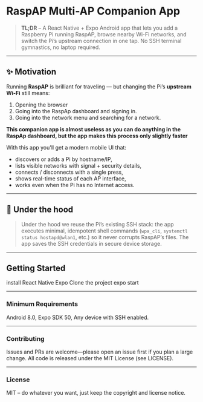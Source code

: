 # RaspAP Multi-AP Companion App

> **TL;DR** – A React Native + Expo Android app that lets you add a Raspberry Pi running RaspAP, browse nearby Wi-Fi networks, and switch the Pi’s upstream connection in one tap. No SSH terminal gymnastics, no laptop required.

---

## ✨ Motivation
Running **RaspAP** is brilliant for traveling — but changing the Pi’s **upstream Wi-Fi** still means:
1. Opening the browser
2. Going into the RaspAp dashboard and signing in.
3. Going into the network menu and searching for a network.

**This companion app is almost useless as you can do anything in the RaspAp dashboard, but the app makes this process only slightly faster** 

With this app you'll get a modern mobile UI that:

* discovers or adds a Pi by hostname/IP,
* lists visible networks with signal + security details,
* connects / disconnects with a single press,
* shows real-time status of each AP interface,
* works even when the Pi has no Internet access.

---

## 🚀 Under the hood
> Under the hood we reuse the Pi’s existing SSH stack: the app executes minimal, idempotent shell commands (`wpa_cli`, `systemctl status hostapd@wlan1`, etc.) so it never corrupts RaspAP’s files.
> The app saves the SSH credentials in secure device storage.
---

## Getting Started
install React Native Expo
Clone the project 
expo start

---
### Minimum Requirements
Android 8.0, Expo SDK 50, Any device with SSH enabled.

---
### Contributing
Issues and PRs are welcome—please open an issue first if you plan a large change.
All code is released under the MIT License (see LICENSE).

---
### License
MIT – do whatever you want, just keep the copyright and license notice.
